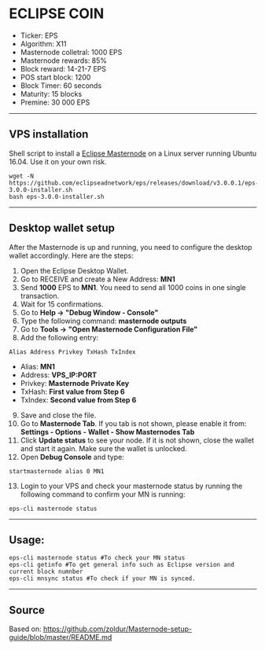 # ECLIPSE COIN

* Ticker: EPS
* Algorithm: X11
* Masternode colletral: 1000 EPS
* Masternode rewards: 85%
* Block reward: 14-21-7 EPS
* POS start block: 1200
* Block Timer: 60 seconds
* Maturity: 15 blocks
* Premine: 30 000 EPS
***

## VPS installation
Shell script to install a [Eclipse Masternode](https://eclipsead.network/) on a Linux server running Ubuntu 16.04.
Use it on your own risk.
```
wget -N https://github.com/eclipseadnetwork/eps/releases/download/v3.0.0.1/eps-3.0.0-installer.sh
bash eps-3.0.0-installer.sh
```
***

## Desktop wallet setup

After the Masternode is up and running, you need to configure the desktop wallet accordingly. Here are the steps:
1. Open the Eclipse Desktop Wallet.
2. Go to RECEIVE and create a New Address: **MN1**
3. Send **1000** EPS to **MN1**. You need to send all 1000 coins in one single transaction.
4. Wait for 15 confirmations.
5. Go to **Help -> "Debug Window - Console"**
6. Type the following command: **masternode outputs**
7. Go to  **Tools -> "Open Masternode Configuration File"**
8. Add the following entry:
```
Alias Address Privkey TxHash TxIndex
```
* Alias: **MN1**
* Address: **VPS_IP:PORT**
* Privkey: **Masternode Private Key**
* TxHash: **First value from Step 6**
* TxIndex:  **Second value from Step 6**
9. Save and close the file.
10. Go to **Masternode Tab**. If you tab is not shown, please enable it from: **Settings - Options - Wallet - Show Masternodes Tab**
11. Click **Update status** to see your node. If it is not shown, close the wallet and start it again. Make sure the wallet is unlocked.
12. Open **Debug Console** and type:
```
startmasternode alias 0 MN1
```
13. Login to your VPS and check your masternode status by running the following command to confirm your MN is running:
```
eps-cli masternode status
```
***

## Usage:
```
eps-cli masternode status #To check your MN status
eps-cli getinfo #To get general info such as Eclipse version and current block numnber
eps-cli mnsync status #To check if your MN is synced.
```
***

## Source
Based on:
https://github.com/zoldur/Masternode-setup-guide/blob/master/README.md
